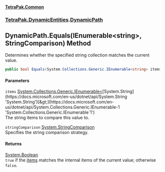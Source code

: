 #### [TetraPak.Common](index.md 'index')
### [TetraPak.DynamicEntities](TetraPak_DynamicEntities.md 'TetraPak.DynamicEntities').[DynamicPath](TetraPak_DynamicEntities_DynamicPath.md 'TetraPak.DynamicEntities.DynamicPath')
## DynamicPath.Equals(IEnumerable&lt;string&gt;, StringComparison) Method
Determines whether the specified string collection matches the current value.  
```csharp
public bool Equals(System.Collections.Generic.IEnumerable<string> items, System.StringComparison stringComparison=System.StringComparison.InvariantCulture);
```
#### Parameters
<a name='TetraPak_DynamicEntities_DynamicPath_Equals(System_Collections_Generic_IEnumerable_string__System_StringComparison)_items'></a>
`items` [System.Collections.Generic.IEnumerable&lt;](https://docs.microsoft.com/en-us/dotnet/api/System.Collections.Generic.IEnumerable-1 'System.Collections.Generic.IEnumerable`1')[System.String](https://docs.microsoft.com/en-us/dotnet/api/System.String 'System.String')[&gt;](https://docs.microsoft.com/en-us/dotnet/api/System.Collections.Generic.IEnumerable-1 'System.Collections.Generic.IEnumerable`1')  
The string items to compare this value to.  
  
<a name='TetraPak_DynamicEntities_DynamicPath_Equals(System_Collections_Generic_IEnumerable_string__System_StringComparison)_stringComparison'></a>
`stringComparison` [System.StringComparison](https://docs.microsoft.com/en-us/dotnet/api/System.StringComparison 'System.StringComparison')  
Specifies the string comparison strategy.  
  
#### Returns
[System.Boolean](https://docs.microsoft.com/en-us/dotnet/api/System.Boolean 'System.Boolean')  
`true` if the [items](TetraPak_DynamicEntities_DynamicPath_Equals(System_Collections_Generic_IEnumerable_string__System_StringComparison).md#TetraPak_DynamicEntities_DynamicPath_Equals(System_Collections_Generic_IEnumerable_string__System_StringComparison)_items 'TetraPak.DynamicEntities.DynamicPath.Equals(System.Collections.Generic.IEnumerable&lt;string&gt;, System.StringComparison).items') matches the internal items of the current value; otherwise `false`.  
            
